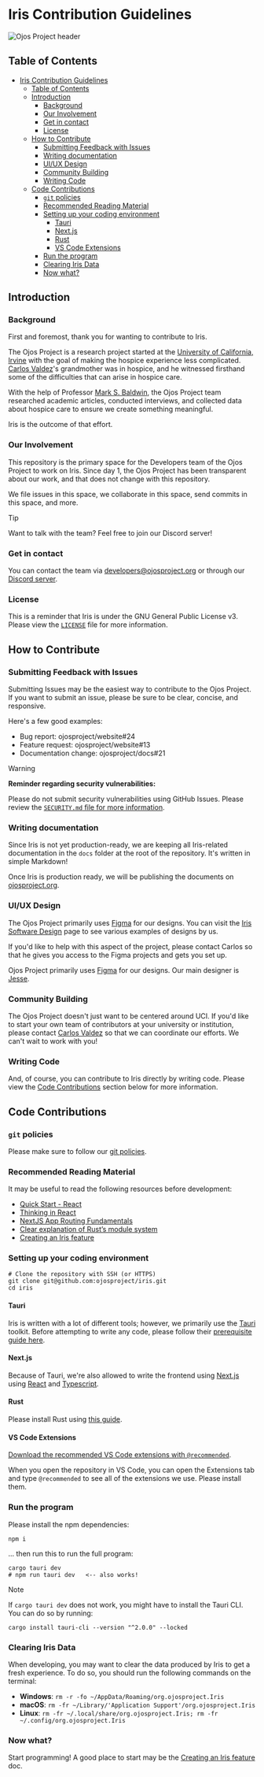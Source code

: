 # Iris Contribution Guidelines

![Ojos Project header](https://ojosproject.org/images/header.png)

## Table of Contents

- [Iris Contribution Guidelines](#iris-contribution-guidelines)
  - [Table of Contents](#table-of-contents)
  - [Introduction](#introduction)
    - [Background](#background)
    - [Our Involvement](#our-involvement)
    - [Get in contact](#get-in-contact)
    - [License](#license)
  - [How to Contribute](#how-to-contribute)
    - [Submitting Feedback with Issues](#submitting-feedback-with-issues)
    - [Writing documentation](#writing-documentation)
    - [UI/UX Design](#uiux-design)
    - [Community Building](#community-building)
    - [Writing Code](#writing-code)
  - [Code Contributions](#code-contributions)
    - [`git` policies](#git-policies)
    - [Recommended Reading Material](#recommended-reading-material)
    - [Setting up your coding environment](#setting-up-your-coding-environment)
      - [Tauri](#tauri)
      - [Next.js](#nextjs)
      - [Rust](#rust)
      - [VS Code Extensions](#vs-code-extensions)
    - [Run the program](#run-the-program)
    - [Clearing Iris Data](#clearing-iris-data)
    - [Now what?](#now-what)

## Introduction

### Background

First and foremost, thank you for wanting to contribute to Iris.

The Ojos Project is a research project started at the [University of California,
Irvine](https://uci.edu/) with the goal of making the hospice experience less
complicated. [Carlos Valdez](https://github.com/calejvaldez/)'s grandmother was
in hospice, and he witnessed firsthand some of the difficulties that can arise
in hospice care.

With the help of Professor [Mark S. Baldwin](https://markbaldw.in/), the Ojos
Project team researched academic articles, conducted interviews, and collected
data about hospice care to ensure we create something meaningful.

Iris is the outcome of that effort.

### Our Involvement

This repository is the primary space for the Developers team of the Ojos Project
to work on Iris. Since day 1, the Ojos Project has been transparent about our
work, and that does not change with this repository.

We file issues in this space, we collaborate in this space, send commits in this
space, and more.

> [!TIP]
>
> Want to talk with the team? Feel free to join our Discord server!

### Get in contact

You can contact the team via <developers@ojosproject.org> or through our
[Discord server](https://discord.gg/qZyQadbuMG).

### License

This is a reminder that Iris is under the GNU General Public License v3. Please
view the [`LICENSE`](/LICENSE.md) file for more information.

## How to Contribute

### Submitting Feedback with Issues

Submitting Issues may be the easiest way to contribute to the Ojos Project. If
you want to submit an issue, please be sure to be clear, concise, and
responsive.

Here's a few good examples:

- Bug report: ojosproject/website#24
- Feature request: ojosproject/website#13
- Documentation change: ojosproject/docs#21

> [!WARNING]
> **Reminder regarding security vulnerabilities:**
>
> Please do not submit security vulnerabilities using GitHub Issues. Please
> review the [`SECURITY.md` file for more information](/SECURITY.md).

### Writing documentation

Since Iris is not yet production-ready, we are keeping all Iris-related
documentation in the `docs` folder at the root of the repository. It's written
in simple Markdown!

Once Iris is production ready, we will be publishing the documents on
[ojosproject.org](https://ojosproject.org/docs/).

### UI/UX Design

The Ojos Project primarily uses [Figma](https://figma.com/) for our designs.
You can visit the
[Iris Software Design](https://ojosproject.org/docs/url/developers/design/) page
to see various examples of designs by us.

If you'd like to help with this aspect of the project, please contact Carlos so
that he gives you access to the Figma projects and gets you set up.

Ojos Project primarily uses [Figma](https://figma.com/) for our designs. Our
main designer is [Jesse](https://github.com/jessed7).

### Community Building

The Ojos Project doesn't just want to be centered around UCI. If you'd like to
start your own team of contributors at your university or institution, please
contact [Carlos Valdez](https://github.com/calejvaldez/) so that we can
coordinate our efforts. We can't wait to work with you!

### Writing Code

And, of course, you can contribute to Iris directly by writing code. Please view
the [Code Contributions](#code-contributions) section below for more
information.

## Code Contributions

### `git` policies

Please make sure to follow our
[git policies](https://ojosproject.org/docs/policies/git/).

### Recommended Reading Material

It may be useful to read the following resources before development:

- [Quick Start - React](https://react.dev/learn)
- [Thinking in React](https://react.dev/learn/thinking-in-react)
- [NextJS App Routing Fundamentals](https://nextjs.org/docs/app/building-your-application/routing)
- [Clear explanation of Rust’s module system](https://www.sheshbabu.com/posts/rust-module-system/)
- [Creating an Iris feature](./docs/create-a-feature.md)

### Setting up your coding environment

```shell
# Clone the repository with SSH (or HTTPS)
git clone git@github.com:ojosproject/iris.git
cd iris
```

#### Tauri

Iris is written with a lot of different tools; however, we primarily use the
[Tauri](https://tauri.app/) toolkit. Before attempting to write any code,
please follow their
[prerequisite guide here](https://tauri.app/start/prerequisites/).

#### Next.js

Because of Tauri, we're also allowed to write the frontend using
[Next.js](https://nextjs.org/) using [React](https://react.dev/) and
[Typescript](https://www.typescriptlang.org/).

#### Rust

Please install Rust using [this guide](https://www.rust-lang.org/tools/install).

#### VS Code Extensions

[Download the recommended VS Code extensions with `@recommended`](https://code.visualstudio.com/docs/editor/extension-marketplace#_extensions-view-filters).

When you open the repository in VS Code, you can open the Extensions tab and
type `@recommended` to see all of the extensions we use. Please install them.

### Run the program

Please install the npm dependencies:

```shell
npm i
```

... then run this to run the full program:

```shell
cargo tauri dev
# npm run tauri dev   <-- also works!
```

> [!NOTE]
> If `cargo tauri dev` does not work, you might have to install the Tauri CLI.
> You can do so by running:
>
> ```shell
> cargo install tauri-cli --version "^2.0.0" --locked
> ```

### Clearing Iris Data

When developing, you may want to clear the data produced by Iris to get a fresh
experience. To do so, you should run the following commands on the terminal:

- **Windows**: `rm -r -fo ~/AppData/Roaming/org.ojosproject.Iris`
- **macOS**: `rm -fr ~/Library/'Application Support'/org.ojosproject.Iris`
- **Linux**: `rm -fr ~/.local/share/org.ojosproject.Iris; rm -fr ~/.config/org.ojosproject.Iris`

### Now what?

Start programming! A good place to start may be the
[Creating an Iris feature](./docs/create-a-feature.md) doc.
